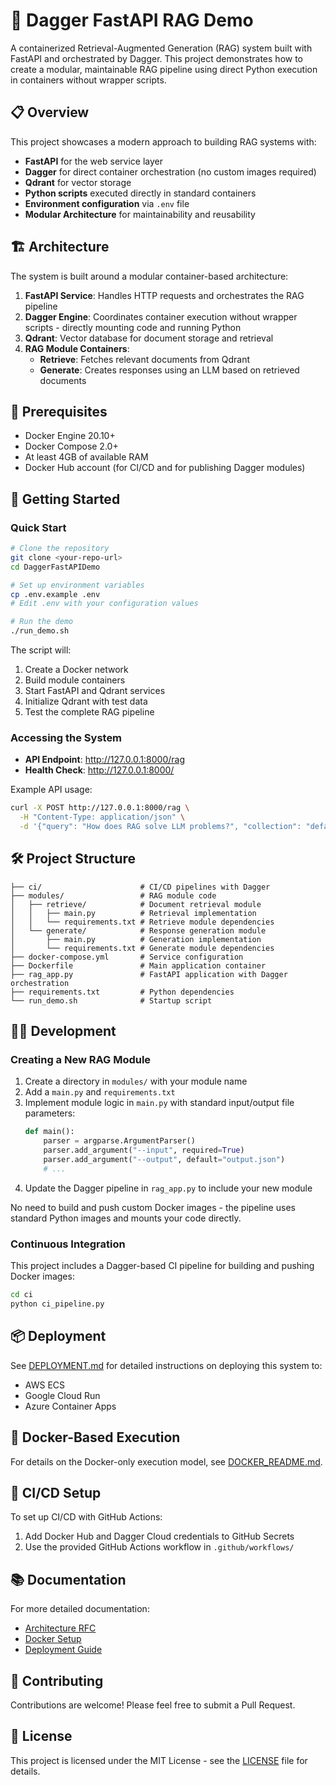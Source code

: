 # 🚀 Dagger FastAPI RAG Demo

A containerized Retrieval-Augmented Generation (RAG) system built with FastAPI and orchestrated by Dagger. This project demonstrates how to create a modular, maintainable RAG pipeline using direct Python execution in containers without wrapper scripts.

## 📋 Overview

This project showcases a modern approach to building RAG systems with:

- **FastAPI** for the web service layer
- **Dagger** for direct container orchestration (no custom images required)
- **Qdrant** for vector storage
- **Python scripts** executed directly in standard containers
- **Environment configuration** via `.env` file
- **Modular Architecture** for maintainability and reusability

## 🏗️ Architecture

The system is built around a modular container-based architecture:

1. **FastAPI Service**: Handles HTTP requests and orchestrates the RAG pipeline
2. **Dagger Engine**: Coordinates container execution without wrapper scripts - directly mounting code and running Python
3. **Qdrant**: Vector database for document storage and retrieval
4. **RAG Module Containers**:
   - **Retrieve**: Fetches relevant documents from Qdrant
   - **Generate**: Creates responses using an LLM based on retrieved documents

## 🧰 Prerequisites

- Docker Engine 20.10+
- Docker Compose 2.0+ 
- At least 4GB of available RAM
- Docker Hub account (for CI/CD and for publishing Dagger modules)

## 🚀 Getting Started

### Quick Start

```bash
# Clone the repository
git clone <your-repo-url>
cd DaggerFastAPIDemo

# Set up environment variables
cp .env.example .env
# Edit .env with your configuration values

# Run the demo
./run_demo.sh
```

The script will:
1. Create a Docker network
2. Build module containers
3. Start FastAPI and Qdrant services
4. Initialize Qdrant with test data
5. Test the complete RAG pipeline

### Accessing the System

- **API Endpoint**: http://127.0.0.1:8000/rag
- **Health Check**: http://127.0.0.1:8000/

Example API usage:

```bash
curl -X POST http://127.0.0.1:8000/rag \
  -H "Content-Type: application/json" \
  -d '{"query": "How does RAG solve LLM problems?", "collection": "default"}'
```

## 🛠️ Project Structure

```
├── ci/                      # CI/CD pipelines with Dagger
├── modules/                 # RAG module code
│   ├── retrieve/            # Document retrieval module
│   │   ├── main.py          # Retrieval implementation
│   │   └── requirements.txt # Retrieve module dependencies
│   └── generate/            # Response generation module
│       ├── main.py          # Generation implementation
│       └── requirements.txt # Generate module dependencies
├── docker-compose.yml       # Service configuration
├── Dockerfile               # Main application container
├── rag_app.py               # FastAPI application with Dagger orchestration
├── requirements.txt         # Python dependencies
└── run_demo.sh              # Startup script
```

## 🧑‍💻 Development

### Creating a New RAG Module

1. Create a directory in `modules/` with your module name
2. Add a `main.py` and `requirements.txt`
3. Implement module logic in `main.py` with standard input/output file parameters:
   ```python
   def main():
       parser = argparse.ArgumentParser()
       parser.add_argument("--input", required=True)
       parser.add_argument("--output", default="output.json")
       # ...
   ```
4. Update the Dagger pipeline in `rag_app.py` to include your new module

No need to build and push custom Docker images - the pipeline uses standard Python images and mounts your code directly.

### Continuous Integration

This project includes a Dagger-based CI pipeline for building and pushing Docker images:

```bash
cd ci
python ci_pipeline.py
```

## 📦 Deployment

See [DEPLOYMENT.md](DEPLOYMENT.md) for detailed instructions on deploying this system to:

- AWS ECS
- Google Cloud Run
- Azure Container Apps

## 🐳 Docker-Based Execution

For details on the Docker-only execution model, see [DOCKER_README.md](DOCKER_README.md).

## 🚢 CI/CD Setup

To set up CI/CD with GitHub Actions:

1. Add Docker Hub and Dagger Cloud credentials to GitHub Secrets
2. Use the provided GitHub Actions workflow in `.github/workflows/`

## 📚 Documentation

For more detailed documentation:

- [Architecture RFC](rfc_instructions.md)
- [Docker Setup](DOCKER_README.md)
- [Deployment Guide](DEPLOYMENT.md)

## 🤝 Contributing

Contributions are welcome! Please feel free to submit a Pull Request.

## 📄 License

This project is licensed under the MIT License - see the [LICENSE](LICENSE) file for details.
